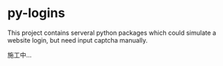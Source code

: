 # py-logins
This project contains serveral python packages which could simulate a website login, but need input captcha manually.

施工中...